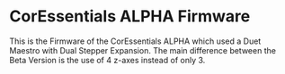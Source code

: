# CorEssentials ALPHA Firmware

This is the Firmware of the CorEssentials ALPHA which used a Duet Maestro with Dual Stepper Expansion. The main difference between the Beta Version is the use of 4 z-axes instead of only 3.
